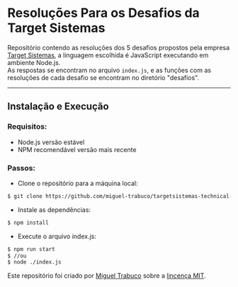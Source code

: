 # Resoluções Para os Desafios da Target Sistemas

Repositório contendo as resoluções dos 5 desafios propostos pela empresa [Target Sistemas](https://targetsistemas.com.br/), a linguagem escolhida é JavaScript executando em ambiente Node.js.  
As respostas se encontram no arquivo `index.js`, e as funções com as resoluções de cada desafio se encontram no diretório "desafios".

---

## Instalação e Execução

### Requisitos:
- Node.js versão estável
- NPM recomendável versão mais recente

### Passos:

* Clone o repositório para a máquina local:
```bash
$ git clone https://github.com/miguel-trabuco/targetsistemas-technical-test.git
```
* Instale as dependências:
```bash
$ npm install
```

* Execute o arquivo index.js:
```bash
$ npm run start
$ //ou
$ node ./index.js
```

Este repositório foi criado por [Miguel Trabuco](https://github.com/miguel-trabuco) sobre a [lincença MIT](https://github.com/miguel-trabuco/targetsistemas-technical-test/blob/main/LICENSE).
